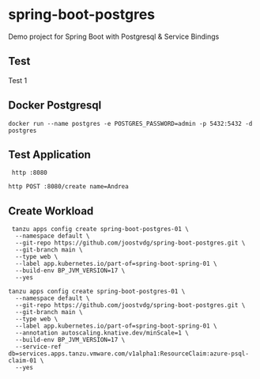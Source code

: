 # spring-boot-postgres
Demo project for Spring Boot with Postgresql &amp; Service Bindings

## Test

Test 1

## Docker Postgresql

```shell
docker run --name postgres -e POSTGRES_PASSWORD=admin -p 5432:5432 -d postgres
```
 

## Test Application

```shell
 http :8080
```

```shell
http POST :8080/create name=Andrea
```

## Create Workload

```shell
 tanzu apps config create spring-boot-postgres-01 \
  --namespace default \
  --git-repo https://github.com/joostvdg/spring-boot-postgres.git \
  --git-branch main \
  --type web \
  --label app.kubernetes.io/part-of=spring-boot-spring-01 \
  --build-env BP_JVM_VERSION=17 \
  --yes
```

```shell
tanzu apps config create spring-boot-postgres-01 \
  --namespace default \
  --git-repo https://github.com/joostvdg/spring-boot-postgres.git \
  --git-branch main \
  --type web \
  --label app.kubernetes.io/part-of=spring-boot-spring-01 \
  --annotation autoscaling.knative.dev/minScale=1 \
  --build-env BP_JVM_VERSION=17 \
  --service-ref db=services.apps.tanzu.vmware.com/v1alpha1:ResourceClaim:azure-psql-claim-01 \
  --yes
```
